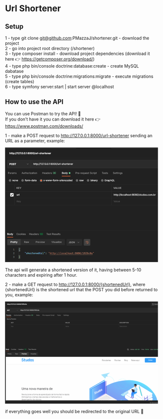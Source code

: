 # Url Shortener

## Setup

1 - type git clone git@github.com:PMazzaJ/shortener.git - download the project  
2 - go into project root directory (/shortener)  
3 - type composer install - download project dependencies (download it here :point_right: https://getcomposer.org/download/)  
4 - type php bin/console doctrine:database:create - create MySQL dabatase  
5 - type php bin/console doctrine:migrations:migrate - execute migrations (create tables)  
6 - type symfony server:start | start server @localhost  

## How to use the API

You can use Postman to try the API! :postbox:     
If you don't have it you can download it here :point_right: https://www.postman.com/downloads/     

1 - make a POST request to http://127.0.0.1:8000/url-shortener sending an URL as a parameter, example:

![](images/step1.png)

The api will generate a shortened version of it, having between 5-10 characters and expiring after 1 hour.

2 - make a GET request to http://127.0.0.1:8000/{shortenedUrl}, where {shortenedUrl} is the shortened url that the POST you did before returned to you, example:

![](images/step2.png)

if everything goes well you should be redirected to the original URL :metal:
